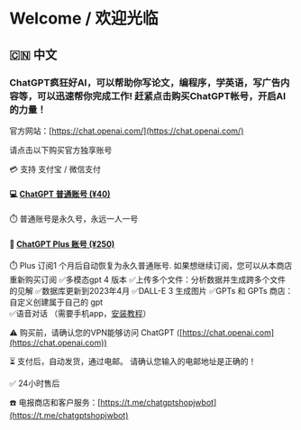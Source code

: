 # Welcome / 欢迎光临

## 🇨🇳 中文

### ChatGPT疯狂好AI，可以帮助你写论文，编程序，学英语，写广告内容等，可以迅速帮你完成工作! 赶紧点击购买ChatGPT帐号，开启AI的力量！

官方网站：[https://chat.openai.com/](https://chat.openai.com/)

请点击以下购买官方独享账号

💳 支持 支付宝 / 微信支付

#### 💻 [ChatGPT 普通账号 (¥40)](https://buy.stripe.com/3cs7ua4ofg82fbqbJ1?locale=zh)
⏱️ 普通账号是永久号，永远一人一号

#### 👑 [ChatGPT Plus 账号 (¥250)](https://buy.stripe.com/00geWC2g73lgd3ifZk?locale=zh)
⏱️ Plus 订阅1 个月后自动恢复为永久普通账号. 如果想继续订阅，您可以从本商店重新购买订阅
✅多模态gpt 4 版本
✅上传多个文件：分析数据并生成跨多个文件的见解
✅数据库更新到2023年4月
✅DALL-E 3 生成图片
✅GPTs 和 GPTs 商店：自定义创建属于自己的 gpt  
✅语音对话 （需要手机app，[安装教程](https://telegra.ph/ChatGPT-app-%E5%AE%89%E8%A3%85%E6%95%99%E7%A8%8B-11-19)）

⚠️ 购买前，请确认您的VPN能够访问 ChatGPT ([https://chat.openai.com](https://chat.openai.com))

⏳ 支付后，自动发货，通过电邮。 请确认您输入的电邮地址是正确的！

✅ 24小时售后

☎️ 电报商店和客户服务：[https://t.me/chatgptshopjwbot](https://t.me/chatgptshopjwbot)
